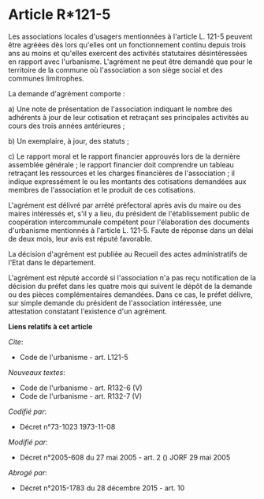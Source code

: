 # Article R*121-5

Les associations locales d'usagers mentionnées à l'article L. 121-5 peuvent être agréées dès lors qu'elles ont un
fonctionnement continu depuis trois ans au moins et qu'elles exercent des activités statutaires désintéressées en rapport
avec l'urbanisme. L'agrément ne peut être demandé que pour le territoire de la commune où l'association a son siège social et
des communes limitrophes. 

La demande d'agrément comporte : 

a) Une note de présentation de l'association indiquant le nombre des adhérents à jour de leur cotisation et retraçant ses
principales activités au cours des trois années antérieures ; 

b) Un exemplaire, à jour, des statuts ; 

c) Le rapport moral et le rapport financier approuvés lors de la dernière assemblée générale ; le rapport financier doit
comprendre un tableau retraçant les ressources et les charges financières de l'association ; il indique expressément le ou
les montants des cotisations demandées aux membres de l'association et le produit de ces cotisations. 

L'agrément est délivré par arrêté préfectoral après avis du maire ou des maires intéressés et, s'il y a lieu, du président de
l'établissement public de coopération intercommunale compétent pour l'élaboration des documents d'urbanisme mentionnés à
l'article L. 121-5. Faute de réponse dans un délai de deux mois, leur avis est réputé favorable. 

La décision d'agrément est publiée au Recueil des actes administratifs de l'Etat dans le département. 

L'agrément est réputé accordé si l'association n'a pas reçu notification de la décision du préfet dans les quatre mois qui
suivent le dépôt de la demande ou des pièces complémentaires demandées. Dans ce cas, le préfet délivre, sur simple demande du
président de l'association intéressée, une attestation constatant l'existence d'un agrément.

**Liens relatifs à cet article**

_Cite_:

  - Code de l'urbanisme - art. L121-5

_Nouveaux textes_:

  - Code de l'urbanisme - art. R132-6 (V)
  - Code de l'urbanisme - art. R132-7 (V)

_Codifié par_:

  - Décret n°73-1023 1973-11-08

_Modifié par_:

  - Décret n°2005-608 du 27 mai 2005 - art. 2 () JORF 29 mai 2005

_Abrogé par_:

  - Décret n°2015-1783 du 28 décembre 2015 - art. 10
